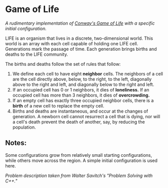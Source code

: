 # Game of Life
_A rudimentary implementation of [Conway's Game of Life](https://en.wikipedia.org/wiki/Conway%27s_Game_of_Life) with a specific initial configuration._

LIFE is an organism that lives in a discrete, two-dimensional world. This world is an array with each cell capable of holding one LIFE cell. Generations mark the passage of time. Each generation brings births and deaths to the LIFE community.

The births and deaths follow the set of rules that follow:
1. We define each cell to have eight __neighbor__ cells. The neighbors of a cell are the cell directly above, below, to the right, to the left, diagonally above to the right and left, and diagonally below to the right and left.
2. If an occupied cell has 0 or 1 neighbors, it dies of __loneliness.__ If an occupied cell has more than 3 neighbors, it dies of __overcrowding.__
3. If an empty cell has exactly three occupied neighbor cells, there is a __birth__ of a new cell to replace the empty cell.
4. Births and deaths are instantaneous, and occur at the changes of generation. A newborn cell cannot resurrect a cell that is dying, nor will a cell's death prevent the death of another, say, by reducing the population.

## Notes:
Some configurations grow from relatively small starting configurations, while others move across the region. A simple initial configuration is used here.

_Problem description taken from Walter Savitch's "Problem Solving with C++."_

